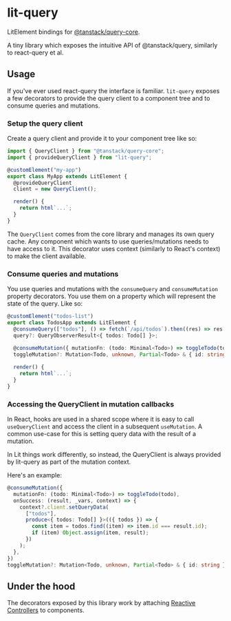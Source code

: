 # lit-query
LitElement bindings for [@tanstack/query-core](https://www.npmjs.com/package/@tanstack/query-core).

A tiny library which exposes the intuitive API of @tanstack/query, similarly to react-query et al.

## Usage

If you've ever used react-query the interface is familiar. `lit-query` exposes a few decorators to provide the query client to a component tree and to consume queries and mutations.

### Setup the query client

Create a query client and provide it to your component tree like so:

```ts
import { QueryClient } from "@tanstack/query-core";
import { provideQueryClient } from "lit-query";

@customElement("my-app")
export class MyApp extends LitElement {
  @provideQueryClient
  client = new QueryClient();

  render() {
    return html`...`;
  }
}
```

The `QueryClient` comes from the core library and manages its own query cache. Any component which wants to use queries/mutations needs to have access to it. This decorator uses context (similarly to React's context) to make the client available.

### Consume queries and mutations

You use queries and mutations with the `consumeQuery` and `consumeMutation` property decorators. You use them on a property which will represent the state of the query. Like so:

```ts
@customElement("todos-list")
export class TodosApp extends LitElement {
  @consumeQuery(["todos"], () => fetch(`/api/todos`).then((res) => res.json()))
  query?: QueryObserverResult<{ todos: Todo[] }>;
  
  @consumeMutation({ mutationFn: (todo: Minimal<Todo>) => toggleTodo(todo) })
  toggleMutation?: Mutation<Todo, unknown, Partial<Todo> & { id: string }>;

  render() {
    return html`...`;
  }
}
```

### Accessing the QueryClient in mutation callbacks

In React, hooks are used in a shared scope where it is easy to call `useQueryClient` and access the client in a subsequent `useMutation`. A common use-case for this is setting query data with the result of a mutation.

In Lit things work differently, so instead, the QueryClient is always provided by lit-query as part of the mutation context.

Here's an example:

```ts
@consumeMutation({
  mutationFn: (todo: Minimal<Todo>) => toggleTodo(todo),
  onSuccess: (result, _vars, context) => {
    context?.client.setQueryData(
      ["todos"],
      produce<{ todos: Todo[] }>(({ todos }) => {
        const item = todos.find((item) => item.id === result.id);
        if (item) Object.assign(item, result);
      })
    );
  },
})
toggleMutation?: Mutation<Todo, unknown, Partial<Todo> & { id: string }>;
```

## Under the hood

The decorators exposed by this library work by attaching [Reactive Controllers](https://lit.dev/docs/composition/controllers/) to components.
